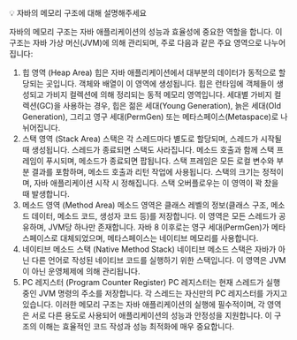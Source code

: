 💡 자바의 메모리 구조에 대해 설명해주세요


자바의 메모리 구조는 자바 애플리케이션의 성능과 효율성에 중요한 역할을 합니다. 이 구조는 자바 가상 머신(JVM)에 의해 관리되며, 주로 다음과 같은 주요 영역으로 나누어집니다:

1. 힙 영역 (Heap Area)
힙은 자바 애플리케이션에서 대부분의 데이터가 동적으로 할당되는 곳입니다. 객체와 배열이 이 영역에 생성됩니다.
힙은 런타임에 객체들이 생성되고 가비지 컬렉션에 의해 정리되는 동적 메모리 영역입니다.
세대별 가비지 컬렉션(GC)을 사용하는 경우, 힙은 젊은 세대(Young Generation), 늙은 세대(Old Generation), 그리고 영구 세대(PermGen) 또는 메타스페이스(Metaspace)로 나뉘어집니다.
2. 스택 영역 (Stack Area)
스택은 각 스레드마다 별도로 할당되며, 스레드가 시작될 때 생성됩니다. 스레드가 종료되면 스택도 사라집니다.
메소드 호출과 함께 스택 프레임이 푸시되며, 메소드가 종료되면 팝됩니다. 스택 프레임은 모든 로컬 변수와 부분 결과를 포함하며, 메소드 호출과 리턴 작업에 사용됩니다.
스택의 크기는 정적이며, 자바 애플리케이션 시작 시 정해집니다. 스택 오버플로우는 이 영역이 꽉 찼을 때 발생합니다.
3. 메소드 영역 (Method Area)
메소드 영역은 클래스 레벨의 정보(클래스 구조, 메소드 데이터, 메소드 코드, 생성자 코드 등)를 저장합니다.
이 영역은 모든 스레드가 공유하며, JVM당 하나만 존재합니다.
자바 8 이후로는 영구 세대(PermGen)가 메타스페이스로 대체되었으며, 메타스페이스는 네이티브 메모리를 사용합니다.
4. 네이티브 메소드 스택 (Native Method Stack)
네이티브 메소드 스택은 자바가 아닌 다른 언어로 작성된 네이티브 코드를 실행하기 위한 스택입니다.
이 영역은 JVM이 아닌 운영체제에 의해 관리됩니다.
5. PC 레지스터 (Program Counter Register)
PC 레지스터는 현재 스레드가 실행 중인 JVM 명령의 주소를 저장합니다.
각 스레드는 자신만의 PC 레지스터를 가지고 있습니다.
이러한 메모리 구조는 자바 애플리케이션의 실행에 필수적이며, 각 영역은 서로 다른 용도로 사용되어 애플리케이션의 성능과 안정성을 지원합니다. 이 구조의 이해는 효율적인 코드 작성과 성능 최적화에 매우 중요합니다.